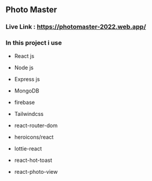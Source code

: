 ## Photo Master

### Live Link : https://photomaster-2022.web.app/

### In this project i use

- React js

- Node js

- Express js

- MongoDB

- firebase

- Tailwindcss

- react-router-dom

- heroicons/react
 
- lottie-react

- react-hot-toast 

- react-photo-view





